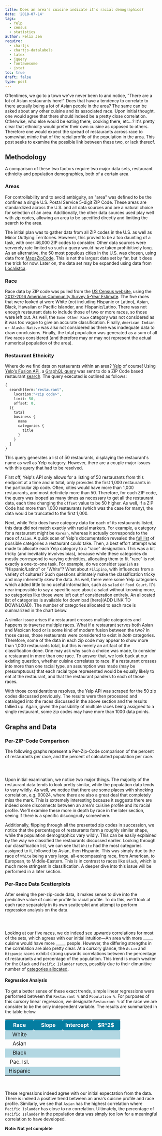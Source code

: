 ```yaml
---
title: Does an area's cuisine indicate it's racial demographics?
date: '2018-07-14'
tags:
  - Yelp
  - census
  - statistics
author: Felix Jen
require:
  - chartjs
  - chartjs-datalabels
  - latex
  - jquery
  - fontawesome
  - jstat
toc: true
draft: false
type: post
---
```


Oftentimes, we go to a town we've never been to and notice, "There are a lot of Asian restaurants here!" Does that have a tendency to correlate to there actually being a lot of Asian people in the area? The same can be asked about any other cuisine and its associated race. Upon initial thought, one would agree that there should indeed be a pretty close correlation. Otherwise, who else would be eating there, cooking there, etc...? It's pretty clear that ethnicity would prefer their own cuisine as opposed to others. Therefore one would expect the spread of restaurants across race to somewhat mimic that of the racial profile of the population in the area. This post seeks to examine the possible link between these two, or lack thereof.

## Methodology

A comparison of these two factors require two major data sets, restaurant ethnicity and population demographics, both of a certain area. 

### Areas

For controllability and to avoid ambiguity, an "area" was defined to be the confines a single U.S. Postal Service 5-digit ZIP Code. These areas are standardized across the U.S. and all data sources and are a natural choice for selection of an area. Additionally, the other data sources used play well with zip codes, allowing an area to be specified directly and limiting the search to the area.

The initial plan was to gather data from all ZIP codes in the U.S. as well as Minor Outlying Territories. However, this proved to be a too daunting of a task, with over 46,000 ZIP codes to consider. Other data sources were serverely rate limited so such a query would have taken prohibitively long. As an alternative, the 50 most populous cities in the U.S. was chosen, using data from [MapsZipCode](http://www.mapszipcode.com/reports/largest+population/). This is not the largest data set by far, but it does the trick for now. Later on, the data set may be expanded using data from [Localistca](http://localistica.com/usa/zipcodes/most-populated-zipcodes/).

### Race

Race data by ZIP code was pulled from the [US Census website](https://factfinder.census.gov), using the [2012-2016 American Community Survey 5-Year Estimate](https://factfinder.census.gov/bkmk/table/1.0/en/ACS/16_5YR/DP05/8600000US91748). The five races that were looked at were White (not including Hispanic or Latino), Asian, Black, Hawaiian or Pacific Islander, and Hispanic/Latino. There was not enough restaurant data to include those of two or more races, so those were left out. As well, the `Some Other Race` category was not considered as it was too vague to give an accurate classification. Finally, `American Indian or Alaska Native` was also not considered as there was inadequate data to draw conclusions. Finally, the total population was generated as a sum of all five races considered (and therefore may or may not represent the actual numerical population of the area). 

### Restaurant Ethnicity

Where do we find data on restaurants within an area? [Yelp](http://www.yelp.com) of course! Using [Yelp's Fusion API](http://www.yelp.com/fusion), a [GraphQL query](https://www.yelp.com/developers/graphql/guides/intro) was sent to do a ZIP Code based restaurant [search](https://www.yelp.com/developers/documentation/v3/business_search). The query executed is outlined as follows:

```php
{
  search(term:"restaurant",
    location:"<zip code>",
    limit: 50,
    offset: 0,
  ){
    total
    business {
      name
      categories {
        title
      }
    }
  }
}
```

This query generates a list of 50 restaurants, displaying the restaurant's name as well as Yelp category. However, there are a couple major issues with this query that had to be resolved. 

First off, Yelp's API only allows for a listing of 50 restaurants from this endpoint at a time and in total, only provides the first 1,000 restaurants in the particular zip code. Often, cities would have more than 1,000 restaurants, and most definitely more than 50. Therefore, for each ZIP code, the query was looped as many times as necessary to get all the restaurant data, each time changing the `offset` value to be 50 higher. As well, if a ZIP Code had more than 1,000 restaurants (which was the case for many), the data would be truncated to the first 1,000.

Next, while Yelp does have category data for each of its restaurants listed, this data did not match exactly with racial markers. For example, a category for a restaurant might be `Korean`, whereas it actually corresponds to the race of `Asian`. A quick scan of Yelp's documentation revealed the [full list](https://www.yelp.com/developers/documentation/v2/category_list) of possible categories a restaurant could take. Then, a best effort attempt was made to allocate each Yelp category to a "race" designation. This was a bit tricky (and inevitably involves bias), because while these categories do mostly correspond to varying ethnicities, allocating them to fit "race" is not exactly a one-to-one task. For example, do we consider `Spanish` as "Hispanic/Latino" or "White"? What about `Filipino`, with influences from a variety of cultures? Such questions ultimately make the classification tricky and may inherently skew the data. As well, there were some Yelp categories which added little to no useful information, such as `salad` or `Food Court`. It's near impossible to say a specific race about a salad without knowing more, so categories like those were left out of consideration entirely. An allocated list of categories is available for download [here](ADD LINK TO DOWNLOAD). The number of categories allocated to each race is summarized in the chart below.

<div class="canvas-div"><canvas id="cats-to-dem"></canvas></div>

<!--
<table>
<tr>
  <th>Race</th>
  <th>Category Count</th>
</tr>
<tr>
  <td>White</td>
  <td>60</td>
</tr>
<tr>
  <td>Asian</td>
  <td>33</td>
</tr>
<tr>
  <td>Black</td>
  <td>6</td>
</tr>
<tr>
  <td>Pac. Isl.</td>
  <td>7</td>
</tr>
<tr>
  <td>Hispanic</td>
  <td>21</td>
</tr>
</table><br> -->

A similar issue arises if a restaurant crosses multiple categories and happens to traverse multiple races. What if a restaurant serves both Asian and Mexican food or is some kind of modern fusion between the two? In those cases, those restaurants were considered to exist in *both* categories. Therefore, some of the data in each zip code may appear to show more than 1,000 restaurants total, but this is merely an artifact of the classification done. One may ask why such a choice was made, to consider a restaurant in more than one race. To answer that, we look back at our existing question, whether cuisine correlates to race. If a restaurant crosses into more than one racial type, an assumption was made (may be presumptuous) that each racial type represented would be equally likely to eat at the restaurant, and that the restaurant panders to each of those races.

With those considerations resolves, the Yelp API was scraped for the 50 zip codes discussed previously. The results were then processed and cataloged into the races discussed in the above section and the results tallied up. Again, given the possibility of multiple races being assigned to a single restaurant, some zip codes may have more than 1000 data points. 

## Graphs and Data

### Per-ZIP-Code Comparison

The following graphs represent a Per-Zip-Code comparison of the percent of restaurants per race, and the percent of calculated population per race. 

<div class="lr-select">
  <button><i class="fas fa-arrow-left two-line-arrow" id="left-arrow-zip-code"></i></button>
  <p id="current-zip-code"></p>
  <button><i class="fas fa-arrow-right two-line-arrow" id="right-arrow-zip-code"></i></button>
</div>
<div class="canvas-div-xl"><canvas id="per-zip-comparison"></canvas></div>

Upon initial examination, we notice two major things. The majority of the restaurant data tends to look pretty similar, while the population data tends to vary wildly. As well, we notice that there are some places with shocking correlation, e.g. 90024, where there are also a great deal that completely miss the mark. This is extremely interesting because it suggests there are indeed some disconnects between an area's cuisine profile and its racial profile. We'll examine these more in depth by race in the later section, seeing if there is a specific discongruity somewhere. 

Additionally, flipping through all the presented zip codes in succession, we notice that the percentages of restaurants form a roughly similar shape, while the population demographics vary wildly. This can be easily explained by the way we classified the restaurants discussed earlier. Looking through our classification list, we can see that `White` had the most categories assigned to it, followed by Asian, then Hispanic. This was simply due to the race of `White` being a very large, all-encompassing race, from American, to European, to Middle-Eastern. This is in contrast to races like `Black`, which is much more stringent in classification. A deeper dive into this issue will be performed in a later section.

### Per-Race Data Scatterplots

After seeing the per-zip-code data, it makes sense to dive into the predictive value of cuisine profile to racial profile. To do this, we'll look at each race separately in its own scatterplot and attempt to perform regression analysis on the data.

<div class="lr-select">
  <button><i class="fas fa-arrow-left" id="left-arrow-race"></i></button>
  <p id="current-race"></p>
  <button><i class="fas fa-arrow-right" id="right-arrow-race"></i></button>
</div>
<div class="canvas-div-xl"><canvas id="per-race-comparison"></canvas></div>

Looking at our five races, we do indeed see upwards correlations for most of the sets, which agrees with our initial intuition—An area with more _____ cuisine would have more _____ people. However, the differing strengths in the correlation are also pretty clear. At a cursory glance, the `Asian` and `Hispanic` races exhibit strong upwards correlations between the percentage of restaurants and percentage of the population. This trend is much weaker for the `Black` and `Pacific Islander` races, possibly due to their dimunitive number of [categories allocated](#restaurant-ethnicity).

#### Regression Analysis 

To get a better sense of these exact trends, simple linear regressions were performed between the `Restaurant %` and `Population %`. For purposes of this cursory linear regression, we designate `Restaurant %` of the race we are consider to be the only independent variable. The results are summarized in the table below.

<table id="simple-linear-reg">
<tr>
  <th>Race</th>
  <th>Slope</th>
  <th>Intercept</th>
  <th>$R^2$</th>
</tr>
<tr id="simple-linear-reg-white">
  <td>White</td>
  <td class="lin-reg-slope"></td>
  <td class="lin-reg-int"></td>
  <td class="lin-req-r2"></td>
</tr>
<tr id="simple-linear-reg-asian">
  <td>Asian</td>
  <td class="lin-reg-slope"></td>
  <td class="lin-reg-int"></td>
  <td class="lin-req-r2"></td>
</tr>
<tr id="simple-linear-reg-black">
  <td>Black</td>
  <td class="lin-reg-slope"></td>
  <td class="lin-reg-int"></td>
  <td class="lin-req-r2"></td>
</tr>
<tr id="simple-linear-reg-api">
  <td>Pac. Isl.</td>
  <td class="lin-reg-slope"></td>
  <td class="lin-reg-int"></td>
  <td class="lin-req-r2"></td>
</tr>
<tr id="simple-linear-reg-hispanic">
  <td>Hispanic</td>
  <td class="lin-reg-slope"></td>
  <td class="lin-reg-int"></td>
  <td class="lin-req-r2"></td>
</tr>
</table><br>

These regressions indeed agree with our initial expectation from the data. There is indeed a positive trend between an area's cuisine profile and race profile. Similarly, we see that `Asian` has the highest correlation where `Pacific Islander` has close to no correlation. Ultimately, the percentage of `Pacific Islander` in the population data was simply too low for a meaningful correlation to have developed. 

**Note: Not yet complete**




<script src="/js/post/cuisine-and-demographics.js" type="text/javascript"></script>

<style>
.lr-select {
  text-align: center;
}

.lr-select button {
  background-color: rgba(0,0,0,0);
  border: none;
  outline:none;
}

.lr-select i, .lr-select p {
  display: inline-block;
  text-align: center;
  line-height: 48px;
  transition: 0.2s;
}

.lr-select p {
  padding: 0px 30px;
  font-size: 1em;
  font-weight: 600;
  width: 160px;
}

.lr-select .two-line-arrow {
  position: relative;
  top: 50%;
  transform: translateY(-50%);
}

.lr-select i:hover {
  cursor: pointer;
}

.lr-select button:first-child i:first-child {
  color: lightgrey;
}

.lr-select hr {
  width: 0px;
  visibility: hidden;
  margin: -8px;
}

.lr-select p span {
  font-size: 0.6em !important;
}

table {
    text-align: center;
    margin-left: auto;
    margin-right: auto;
    font-size: 1.1rem;
    width: 100%;
}

th {
    width: 25%;
    background-color: rgb(4,125,161);
    color: white;
    height: 35px;
    border-radius: 5px;
}

td {
    height: 30px;
}

tr:nth-child(even) {
    background-color: rgba(4,125,161, 0.3);
}
</style>
